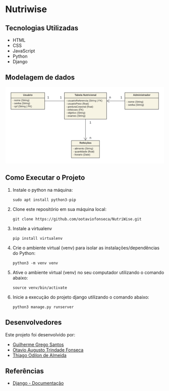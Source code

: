 # Nutriwise



## Tecnologias Utilizadas

- HTML
- CSS
- JavaScript
- Python
- Django


## Modelagem de dados

![Diagrama UML](/docs/NutriWise-Diagram.png)

## Como Executar o Projeto

1. Instale o python na máquina:

       sudo apt install python3-pip


2. Clone este repositório em sua máquina local:

       git clone https://github.com/ootaviofonseca/NutriWise.git


2. Instale a virtualenv 

       pip install virtualenv


3. Crie o ambiente virtual (venv) para isolar as instalações/dependências do Python:

       python3 -m venv venv


4. Ative o ambiente virtual (venv) no seu computador utilizando o comando abaixo:

       source venv/bin/activate

5. Inicie a execução do projeto django utilizando o comando abaixo:

       python3 manage.py runserver
 

## Desenvolvedores

Este projeto foi desenvolvido por:

- [Guilherme Grego Santos](https://github.com/GregoSX)
- [Otavio Augusto Trindade Fonseca](https://github.com/ootaviofonseca)
- [Thiago Odilon de Almeida](https://github.com/teagoodilon)

## Referências

- [Django - Documentação](https://docs.djangoproject.com/en/5.0/)